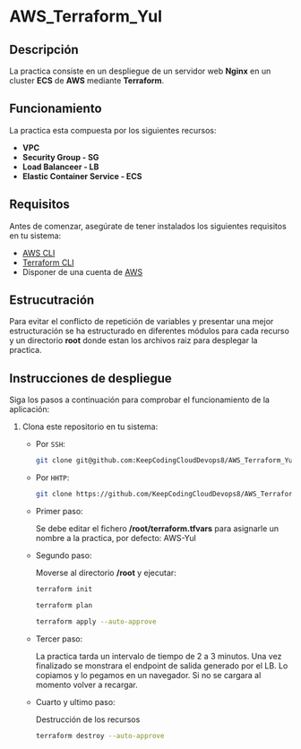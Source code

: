 # AWS_Terraform_Yul

## Descripción

La practica consiste en un despliegue de un servidor web **Nginx** en un cluster **ECS** de **AWS** mediante **Terraform**.

## Funcionamiento

La practica esta compuesta por los siguientes recursos:

- **VPC**
- **Security Group - SG**
- **Load Balanceer - LB**
- **Elastic Container Service - ECS**

## Requisitos

Antes de comenzar, asegúrate de tener instalados los siguientes requisitos en tu sistema:

- [AWS CLI](https://docs.aws.amazon.com/cli/latest/userguide/getting-started-install.html)
- [Terraform CLI](https://developer.hashicorp.com/terraform/tutorials/aws-get-started/install-cli)
- Disponer de una cuenta de [AWS](https://repost.aws/es/knowledge-center/create-and-activate-aws-account)


## Estrucutración

Para evitar el conflicto de repetición de variables y presentar una mejor estructuración se ha estructurado en diferentes módulos para cada recurso y un directorio **root** donde estan los archivos raiz para desplegar la practica.

## Instrucciones de despliegue

Siga los pasos a continuación para comprobar el funcionamiento de la aplicación:

1. Clona este repositorio en tu sistema:
    - Por `SSH`:

       ```bash
       git clone git@github.com:KeepCodingCloudDevops8/AWS_Terraform_Yul.git

    - Por `HHTP`:

       ```bash
       git clone https://github.com/KeepCodingCloudDevops8/AWS_Terraform_Yul.git

    * Primer paso:


        Se debe editar el fichero **/root/terraform.tfvars** para asignarle un nombre a la practica, por defecto: AWS-Yul


    * Segundo paso:


        Moverse al directorio **/root** y ejecutar:


        ```bash
        terraform init
        ```

        ```bash
        terraform plan
        ```

        ```bash
        terraform apply --auto-approve 
        ```

    * Tercer paso:


        La practica tarda un intervalo de tiempo de 2 a 3 minutos.
        Una vez finalizado se monstrara el endpoint de salida generado por el LB.
        Lo copiamos y lo pegamos en un navegador. Si no se cargara al momento volver a recargar.


    * Cuarto y ultimo paso:


        Destrucción de los recursos
        

        ```bash
        terraform destroy --auto-approve
        ```    